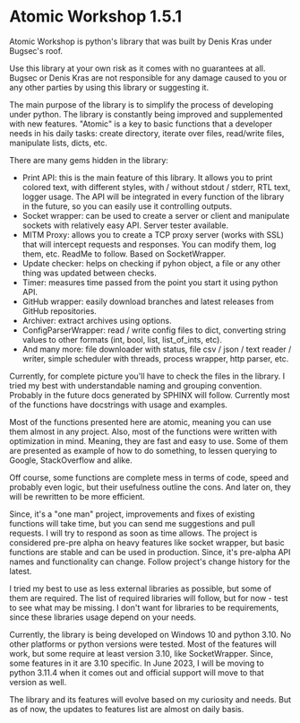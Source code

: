 # Atomic Workshop 1.5.1
Atomic Workshop is python's library that was built by Denis Kras under Bugsec's roof.

Use this library at your own risk as it comes with no guarantees at all.
Bugsec or Denis Kras are not responsible for any damage caused to you or any other parties by using this library or suggesting it.

The main purpose of the library is to simplify the process of developing under python.
The library is constantly being improved and supplemented with new features.
"Atomic" is a key to basic functions that a developer needs in his daily tasks: create directory, iterate over files, read/write files, manipulate lists, dicts, etc.

There are many gems hidden in the library:
* Print API: this is the main feature of this library. It allows you to print colored text, with different styles, with / without stdout / stderr, RTL text, logger usage. The API will be integrated in every function of the library in the future, so you can easily use it controlling outputs.
* Socket wrapper: can be used to create a server or client and manipulate sockets with relatively easy API. Server tester available.
* MITM Proxy: allows you to create a TCP proxy server (works with SSL) that will intercept requests and responses. You can modify them, log them, etc. ReadMe to follow. Based on SocketWrapper.
* Update checker: helps on checking if pyhon object, a file or any other thing was updated between checks.
* Timer: measures time passed from the point you start it using python API.
* GitHub wrapper: easily download branches and latest releases from GitHub repositories.
* Archiver: extract archives using options.
* ConfigParserWrapper: read / write config files to dict, converting string values to other formats (int, bool, list, list_of_ints, etc).
* And many more: file downloader with status, file csv / json / text reader / writer, simple scheduler with threads, process wrapper, http parser, etc.

Currently, for complete picture you'll have to check the files in the library. I tried my best with understandable naming and grouping convention.
Probably in the future docs generated by SPHINX will follow. Currently most of the functions have docstrings with usage and examples.

Most of the functions presented here are atomic, meaning you can use them almost in any project.
Also, most of the functions were written with optimization in mind.
Meaning, they are fast and easy to use.
Some of them are presented as example of how to do something, to lessen querying to Google, StackOverflow and alike.

Off course, some functions are complete mess in terms of code, speed and probably even logic, but their usefulness outline the cons.
And later on, they will be rewritten to be more efficient.

Since, it's a "one man" project, improvements and fixes of existing functions will take time, but you can send me suggestions and pull requests. I will try to respond as soon as time allows.
The project is considered pre-pre alpha on heavy features like socket wrapper, but basic functions are stable and can be used in production.
Since, it's pre-alpha API names and functionality can change.
Follow project's change history for the latest. 

I tried my best to use as less external libraries as possible, but some of them are required.
The list of required libraries will follow, but for now - test to see what may be missing. I don't want for libraries to be requirements, since these libraries usage depend on your needs. 

Currently, the library is being developed on Windows 10 and python 3.10. No other platforms or python versions were tested.
Most of the features will work, but some require at least version 3.10, like SocketWrapper. Since, some features in it are 3.10 specific.
In June 2023, I will be moving to python 3.11.4 when it comes out and official support will move to that version as well.

The library and its features will evolve based on my curiosity and needs. But as of now, the updates to features list are almost on daily basis.